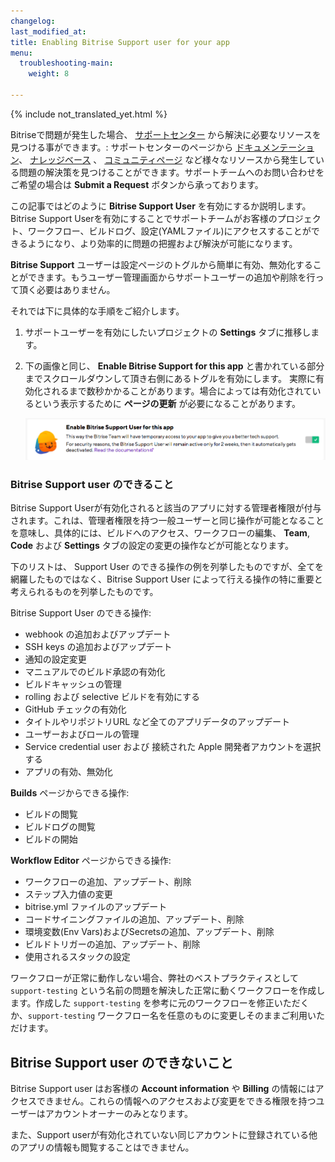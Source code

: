```yaml
---
changelog:
last_modified_at:
title: Enabling Bitrise Support user for your app
menu:
  troubleshooting-main:
    weight: 8

---
```

{% include not_translated_yet.html %}

Bitriseで問題が発生した場合、 [サポートセンター](https://bitrise.zendesk.com/hc/en-us) から解決に必要なリソースを見つける事ができます。: サポートセンターのページから [ドキュメンテーション](https://devcenter.bitrise.io/)、 [ナレッジベース](https://bitrise.zendesk.com/hc/en-us/categories/360000108597-Knowledge-Data-Base-) 、 [コミュニティページ](https://discuss.bitrise.io/) など様々なリソースから発生している問題の解決策を見つけることができます。サポートチームへのお問い合わせをご希望の場合は **Submit a Request** ボタンから承っております。

この記事ではどのように **Bitrise Support User** を有効にするか説明します。Bitrise Support Userを有効にすることでサポートチームがお客様のプロジェクト、ワークフロー、ビルドログ、設定(YAMLファイル)にアクセスすることができるようになり、より効率的に問題の把握および解決が可能になります。

 **Bitrise Support** ユーザーは設定ページのトグルから簡単に有効、無効化することができます。もうユーザー管理画面からサポートユーザーの追加や削除を行って頂く必要はありません。

それでは下に具体的な手順をご紹介します。

1. サポートユーザーを有効にしたいプロジェクトの **Settings** タブに推移します。
2. 下の画像と同じ、 **Enable Bitrise Support for this app** と書かれている部分までスクロールダウンして頂き右側にあるトグルを有効にします。
   実際に有効化されるまで数秒かかることがあります。場合によっては有効化されているという表示するために **ページの更新** が必要になることがあります。

   ![{{ page.title }}](/img/bitrise-support-user.png)

### Bitrise Support user のできること

Bitrise Support Userが有効化されると該当のアプリに対する管理者権限が付与されます。これは、管理者権限を持つ一般ユーザーと同じ操作が可能となることを意味し、具体的には、ビルドへのアクセス、ワークフローの編集、 **Team**, **Code** および **Settings** タブの設定の変更の操作などが可能となります。

下のリストは、 Support User のできる操作の例を列挙したものですが、全てを網羅したものではなく、Bitrise Support User によって行える操作の特に重要と考えられるものを列挙したものです。

Bitrise Support User のできる操作:

* webhook の追加およびアップデート
* SSH keys の追加およびアップデート
* 通知の設定変更
* マニュアルでのビルド承認の有効化
* ビルドキャッシュの管理
* rolling および selective ビルドを有効にする
* GitHub チェックの有効化
* タイトルやリポジトリURL など全てのアプリデータのアップデート
* ユーザーおよびロールの管理
* Service credential user および 接続された Apple 開発者アカウントを選択する
* アプリの有効、無効化

**Builds** ページからできる操作:

* ビルドの閲覧
* ビルドログの閲覧
* ビルドの開始

**Workflow Editor** ページからできる操作:

* ワークフローの追加、アップデート、削除
* ステップ入力値の変更
* bitrise.yml ファイルのアップデート
* コードサイニングファイルの追加、アップデート、削除
* 環境変数(Env Vars)およびSecretsの追加、アップデート、削除
* ビルドトリガーの追加、アップデート、削除
* 使用されるスタックの設定

ワークフローが正常に動作しない場合、弊社のベストプラクティスとして `support-testing` という名前の問題を解決した正常に動くワークフローを作成します。作成した `support-testing` を参考に元のワークフローを修正いただくか、`support-testing` ワークフロー名を任意のものに変更しそのままご利用いただけます。

## Bitrise Support user のできないこと

Bitrise Support user はお客様の **Account information** や **Billing** の情報にはアクセスできません。これらの情報へのアクセスおよび変更をできる権限を持つユーザーはアカウントオーナーのみとなります。

また、Support userが有効化されていない同じアカウントに登録されている他のアプリの情報も閲覧することはできません。
